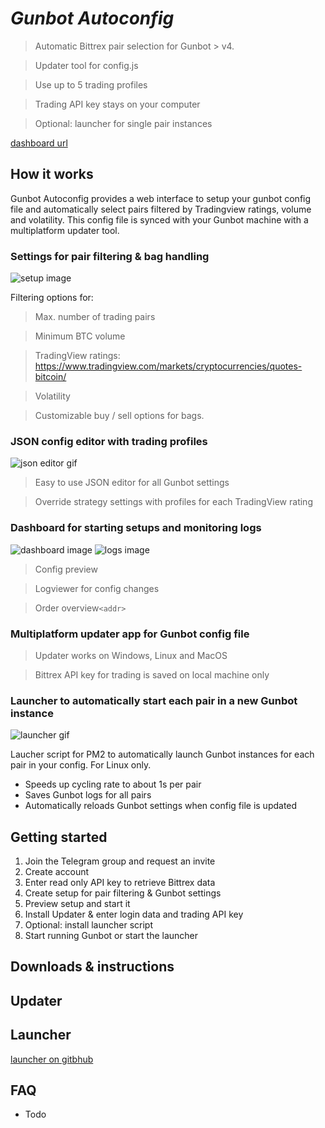 # *Gunbot Autoconfig*

> Automatic Bittrex pair selection for Gunbot > v4.

> Updater tool for config.js  

> Use up to 5 trading profiles

> Trading API key stays on your computer

> Optional: launcher for single pair instances

[dashboard url](https://gunbot-configurator.herokuapp.com)


## **How it works**
Gunbot Autoconfig provides a web interface to setup your gunbot config file and automatically select pairs filtered by Tradingview ratings, volume and volatility. This config file is synced with your Gunbot machine with a multiplatform updater tool. 


### **Settings for pair filtering & bag handling**

![setup image](https://user-images.githubusercontent.com/2372008/31356083-f43a7042-ad3c-11e7-8494-0c971ad59e49.png)

Filtering options for:
> Max. number of trading pairs

> Minimum BTC volume 

> TradingView ratings: https://www.tradingview.com/markets/cryptocurrencies/quotes-bitcoin/

> Volatility

> Customizable buy / sell options for bags.


### **JSON config editor with trading profiles**

![json editor gif](https://user-images.githubusercontent.com/2372008/31355641-72952fba-ad3b-11e7-855e-849b9c6b53bd.gif)

> Easy to use JSON editor for all Gunbot settings

> Override strategy settings with profiles for each TradingView rating


### **Dashboard for starting setups and monitoring logs**

![dashboard image](https://user-images.githubusercontent.com/2372008/31355630-6ac8b20c-ad3b-11e7-8038-160b75e47349.png)
![logs image](https://user-images.githubusercontent.com/2372008/31355618-5b3692e6-ad3b-11e7-8450-a03a9016f7b4.png)

> Config preview

> Logviewer for config changes

>  Order overview`<addr>` 


### **Multiplatform updater app for Gunbot config file**

> Updater works on Windows, Linux and MacOS

> Bittrex API key for trading is saved on local machine only


### **Launcher to automatically start each pair in a new Gunbot instance**

![launcher gif](https://user-images.githubusercontent.com/2372008/31355649-7cec3684-ad3b-11e7-8784-95d85ac39e19.gif)

Laucher script for PM2 to automatically launch Gunbot instances for each pair in your config. For Linux only.

- Speeds up cycling rate to about 1s per pair
- Saves Gunbot logs for all pairs
- Automatically reloads Gunbot settings when config file is updated

## **Getting started**
1. Join the Telegram group and request an invite
1. Create account
1. Enter read only API key to retrieve Bittrex data
1. Create setup for pair filtering & Gunbot settings
1. Preview setup and start it
1. Install Updater & enter login data and trading API key
1. Optional: install launcher script
1. Start running Gunbot or start the launcher

## **Downloads & instructions**

## **Updater**

## **Launcher**
[launcher on gitbhub](https://gist.github.com/GuilhermeMedeiros/eb9f0f8b4161cdb87d5fac822447ab6c)

## **FAQ**
- Todo

